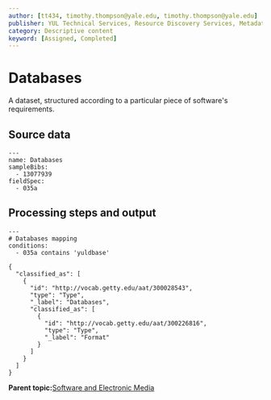 ```yaml
---
author: [tt434, timothy.thompson@yale.edu, timothy.thompson@yale.edu]
publisher: YUL Technical Services, Resource Discovery Services, Metadata Services Unit
category: Descriptive content
keyword: [Assigned, Completed]
---
```


# Databases

A dataset, structured according to a particular piece of software's requirements.

## Source data

```
---
name: Databases
sampleBibs:
  - 13077939
fieldSpec:
  - 035a
```

## Processing steps and output

```
---
# Databases mapping
conditions:
  - 035a contains 'yuldbase'
```

```
{
  "classified_as": [
    {
      "id": "http://vocab.getty.edu/aat/300028543",
      "type": "Type",
      "_label": "Databases",
      "classified_as": [
        {
          "id": "http://vocab.getty.edu/aat/300226816",
          "type": "Type",
          "_label": "Format"
        }
      ]
    }
  ]    		
}
```

**Parent topic:**[Software and Electronic Media](../../tasks/supertypes/softwareformats.md)

